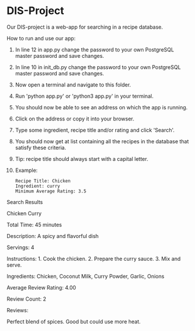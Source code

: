# DIS-Project

Our DIS-project is a web-app for searching in a recipe database. 

How to run and use our app:
1. In line 12 in app.py change the password to your own PostgreSQL master password and save changes.
2. In line 10 in init_db.py change the password to your own PostgreSQL master password and save changes.
3. Now open a terminal and navigate to this folder.
4. Run 'python app.py' or 'python3 app.py' in your terminal. 
5. You should now be able to see an address on which the app is running.
6. Click on the address or copy it into your browser. 
7. Type some ingredient, recipe title and/or rating and click 'Search'.
8. You should now get at list containing all the recipes in the database that satisfy these criteria.
9. Tip: recipe title should always start with a capital letter.
10. Example: 

        Recipe Title: Chicken 
        Ingredient: curry
        Minimum Average Rating: 3.5

Search Results

Chicken Curry

Total Time: 45 minutes

Description: A spicy and flavorful dish

Servings: 4

Instructions: 1. Cook the chicken. 2. Prepare the curry sauce. 3. Mix and serve.

Ingredients: Chicken, Coconut Milk, Curry Powder, Garlic, Onions

Average Review Rating: 4.00

Review Count: 2

Reviews:

Perfect blend of spices.
Good but could use more heat.
